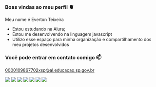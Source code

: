 ### Boas vindas ao meu perfil 🫀

Meu nome é Everton Teixeira

- Estou estudando na Alura;
- Estou me desenvolvendo na linguagem javascript
- Utilizo esse espaço para minha organização e compartilhamento dos meu projetos desenvolvidos

### Você pode entrar em contato comigo 📫

0000109867702xsp@al.educacao.sp.gov.br

![](https://media.giphy.com/media/v1.Y2lkPTc5MGI3NjExYjJjcGc0MzRraDc2Mmp3anJkeWp5YTd1ejIwYnNuZDNvaXI5eXp0NyZlcD12MV9naWZzX3NlYXJjaCZjdD1n/1zJEz2pvqumDlG2Twh/giphy.gif)
![](https://media.giphy.com/media/VYfkiqCwd5AczrDnbq/giphy.gif?cid=ecf05e47atxffsp0s3kdjreifurcfyyyz0u494livhgi7xid&ep=v1_gifs_search&rid=giphy.gif&ct=g)
![](https://giphy.com/clips/coschoolofmines-orediggers-helluvaengineer-oredigger-39CX8eUlgE6iaaKpX5)
![](https://media.giphy.com/media/G4FMVZSQR8ms77tcxg/giphy.gif?cid=ecf05e47v362rbg3r9rugqh0j7a6vr5mj5vajzk8w7nyiupn&ep=v1_gifs_search&rid=giphy.gif&ct=g)
![](https://media.giphy.com/media/uKWBNet3fFTP9ZDZIg/giphy.gif?cid=ecf05e47n59v01976c7y99eeb4263e27r3vohiiecf9rflo6&ep=v1_gifs_search&rid=giphy.gif&ct=g)
![](https://media.giphy.com/media/hWzyynpq7gYpao3iwd/giphy.gif?cid=ecf05e47x4x3xpcn3kw3ef6ak3kffh8qytsh0w7e4xru8exs&ep=v1_gifs_search&rid=giphy.gif&ct=g)
![](https://media.giphy.com/media/v1.Y2lkPTc5MGI3NjExOXllcmE5ajFkam80YzZtdzNuaDY1dWpra2F4eWh3dHQ2NXVtNXl0ZCZlcD12MV9naWZzX3NlYXJjaCZjdD1n/nv8Uy8HB9GeKLNklWd/giphy.gif)
